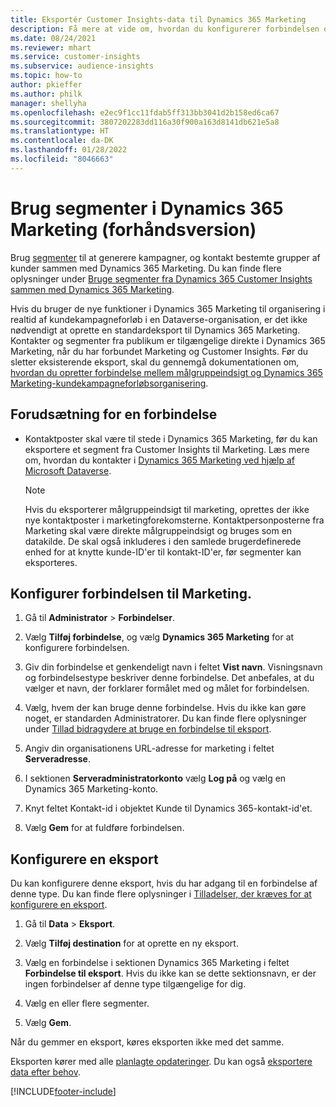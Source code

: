 ```yaml
---
title: Eksportér Customer Insights-data til Dynamics 365 Marketing
description: Få mere at vide om, hvordan du konfigurerer forbindelsen og eksporterer til Dynamics 365 Marketing.
ms.date: 08/24/2021
ms.reviewer: mhart
ms.service: customer-insights
ms.subservice: audience-insights
ms.topic: how-to
author: pkieffer
ms.author: philk
manager: shellyha
ms.openlocfilehash: e2ec9f1cc11fdab5ff313bb3041d2b158ed6ca67
ms.sourcegitcommit: 3807202283dd116a30f900a163d8141db621e5a8
ms.translationtype: HT
ms.contentlocale: da-DK
ms.lasthandoff: 01/28/2022
ms.locfileid: "8046663"
---
```

# <a name="use-segments-in-dynamics-365-marketing-preview"></a>Brug segmenter i Dynamics 365 Marketing (forhåndsversion)



Brug [segmenter](segments.md) til at generere kampagner, og kontakt bestemte grupper af kunder sammen med Dynamics 365 Marketing. Du kan finde flere oplysninger under [Bruge segmenter fra Dynamics 365 Customer Insights sammen med Dynamics 365 Marketing](/dynamics365/marketing/customer-insights-segments).

Hvis du bruger de nye funktioner i Dynamics 365 Marketing til organisering i realtid af kundekampagneforløb i en Dataverse-organisation, er det ikke nødvendigt at oprette en standardeksport til Dynamics 365 Marketing. Kontakter og segmenter fra publikum er tilgængelige direkte i Dynamics 365 Marketing, når du har forbundet Marketing og Customer Insights. Før du sletter eksisterende eksport, skal du gennemgå dokumentationen om, [hvordan du opretter forbindelse mellem målgruppeindsigt og Dynamics 365 Marketing-kundekampagneforløbsorganisering](/dynamics365/marketing/real-time-marketing-ci-profile).

## <a name="prerequisite-for-a-connection"></a>Forudsætning for en forbindelse

- Kontaktposter skal være til stede i Dynamics 365 Marketing, før du kan eksportere et segment fra Customer Insights til Marketing. Læs mere om, hvordan du kontakter i [Dynamics 365 Marketing ved hjælp af Microsoft Dataverse](connect-power-query.md).

  > [!NOTE]
  > Hvis du eksporterer målgruppeindsigt til marketing, oprettes der ikke nye kontaktposter i marketingforekomsterne. Kontaktpersonposterne fra Marketing skal være direkte målgruppeindsigt og bruges som en datakilde. De skal også inkluderes i den samlede brugerdefinerede enhed for at knytte kunde-ID'er til kontakt-ID'er, før segmenter kan eksporteres.

## <a name="set-up-connection-to-marketing"></a>Konfigurer forbindelsen til Marketing.

1. Gå til **Administrator** > **Forbindelser**.

1. Vælg **Tilføj forbindelse**, og vælg **Dynamics 365 Marketing** for at konfigurere forbindelsen.

1. Giv din forbindelse et genkendeligt navn i feltet **Vist navn**. Visningsnavn og forbindelsestype beskriver denne forbindelse. Det anbefales, at du vælger et navn, der forklarer formålet med og målet for forbindelsen.

1. Vælg, hvem der kan bruge denne forbindelse. Hvis du ikke kan gøre noget, er standarden Administratorer. Du kan finde flere oplysninger under [Tillad bidragydere at bruge en forbindelse til eksport](connections.md#allow-contributors-to-use-a-connection-for-exports).

1. Angiv din organisationens URL-adresse for marketing i feltet **Serveradresse**.

1. I sektionen **Serveradministratorkonto** vælg **Log på** og vælg en Dynamics 365 Marketing-konto.

1. Knyt feltet Kontakt-id i objektet Kunde til Dynamics 365-kontakt-id'et.

1. Vælg **Gem** for at fuldføre forbindelsen. 

## <a name="configure-an-export"></a>Konfigurere en eksport

Du kan konfigurere denne eksport, hvis du har adgang til en forbindelse af denne type. Du kan finde flere oplysninger i [Tilladelser, der kræves for at konfigurere en eksport](export-destinations.md#set-up-a-new-export).

1. Gå til **Data** > **Eksport**.

1. Vælg **Tilføj destination** for at oprette en ny eksport.

1. Vælg en forbindelse i sektionen Dynamics 365 Marketing i feltet **Forbindelse til eksport**. Hvis du ikke kan se dette sektionsnavn, er der ingen forbindelser af denne type tilgængelige for dig.

1. Vælg en eller flere segmenter.

1. Vælg **Gem**.

Når du gemmer en eksport, køres eksporten ikke med det samme.

Eksporten kører med alle [planlagte opdateringer](system.md#schedule-tab). Du kan også [eksportere data efter behov](export-destinations.md#run-exports-on-demand). 

[!INCLUDE[footer-include](../includes/footer-banner.md)]
